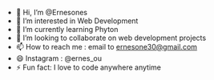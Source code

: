 - 👋 Hi, I’m @Ernesones
- 👀 I’m interested in Web Development
- 🌱 I’m currently learning Phyton
- 💞️ I’m looking to collaborate on web development projects
- 📫 How to reach me : email to ernesone30@gmail.com
- 😄 Instagram : @ernes_ou
- ⚡ Fun fact: I love to code anywhere anytime

<!---
Ernesones/Ernesones is a ✨ special ✨ repository because its `README.md` (this file) appears on your GitHub profile.
You can click the Preview link to take a look at your changes.
--->
